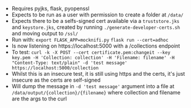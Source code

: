 * Requires pyjks, flask, pyopenssl
* Expects to be run as a user with permission to create a folder at `/data/`
* Expects there to be a selfs-signed cert available via a `truststore.jks` and `keystore.jks`, created by running `./generate-developer-certs.sh` and moving output to `/ssl/`
* Run with:
  `export FLASK_APP=mocknifi.py`
  `flask run --cert=adhoc`
* Is now listening on https://localhost:5000 with a /collections endpoint
* To test:
  `curl -k -X POST --cert certificate.pem:changeit --key key.pem -H 'Collection: collection' -H 'Filename: filename' -H "Content-Type: text/plain" -d 'test message' https://localhost:5000/collection`
* Whilst this is an insecure test, it is still using https and the certs, it's just insecure as the certs are self-signed
* Will dump the message in `-d 'test message'` argument into a file at `/data/output/{collection}/{filename}` where collection and filename are the args to the curl